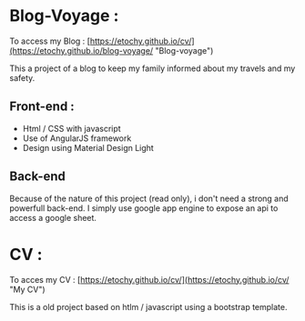 # Blog-Voyage :
To access my Blog : [https://etochy.github.io/cv/](https://etochy.github.io/blog-voyage/ "Blog-voyage")

This a project of a blog to keep my family informed about my travels and my safety.

## Front-end :
* Html / CSS with javascript
* Use of AngularJS framework
* Design using Material Design Light

## Back-end
Because of the nature of this project (read only), i don't need a strong and powerfull back-end.
I simply use google app engine to expose an api to access a google sheet.

# CV :
To acces my CV : [https://etochy.github.io/cv/](https://etochy.github.io/cv/ "My CV")

This is a old project based on htlm / javascript using a bootstrap template.

